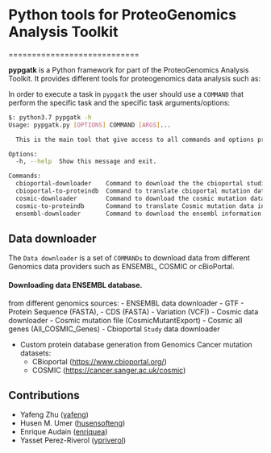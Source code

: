 # Python tools for ProteoGenomics Analysis Toolkit
============================

**pypgatk** is a Python framework for part of the ProteoGenomics Analysis Toolkit. It provides different tools for proteogenomics data analysis such as:

In order to execute a task in `pypgatk` the user should use a `COMMAND` that perform the specific task and the specific task arguments/options:

```bash
$: python3.7 pypgatk -h
Usage: pypgatk.py [OPTIONS] COMMAND [ARGS]...

  This is the main tool that give access to all commands and options provided by the pypgatk

Options:
  -h, --help  Show this message and exit.

Commands:
  cbioportal-downloader    Command to download the the cbioportal studies
  cbioportal-to-proteindb  Command to translate cbioportal mutation data into proteindb
  cosmic-downloader        Command to download the cosmic mutation database
  cosmic-to-proteindb      Command to translate Cosmic mutation data into proteindb
  ensembl-downloader       Command to download the ensembl information

```

Data downloader
----------------

The `Data downloader` is a set of `COMMANDs` to download data from different Genomics data providers such as ENSEMBL, COSMIC or cBioPortal.

#### Downloading data ENSEMBL database.

from different genomics sources:
     - ENSEMBL data downloader
       - GTF
       - Protein Sequence (FASTA),
       - CDS (FASTA)
       - Variation (VCF))
     - Cosmic data downloader
       - Cosmic mutation file (CosmicMutantExport)
       - Cosmic all genes (All_COSMIC_Genes)
     - Cbioportal `Study` data downloader
- Custom protein database generation from Genomics Cancer mutation datasets:
     - CBioportal (https://www.cbioportal.org/)
     - COSMIC (https://cancer.sanger.ac.uk/cosmic)


Contributions
-----------------------

- Yafeng Zhu ([yafeng](http://github.com/yafeng))
- Husen M. Umer ([husensofteng](https://github.com/husensofteng))
- Enrique Audain ([enriquea](https://github.com/enriquea))
- Yasset Perez-Riverol ([ypriverol](https://github.com/ypriverol))
